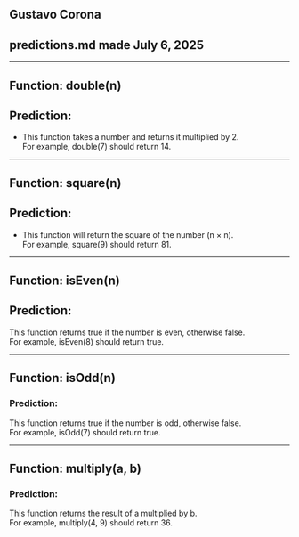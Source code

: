 ## Gustavo Corona
## predictions.md made July 6, 2025

---

## Function: double(n)

## Prediction:
- This function takes a number and returns it multiplied by 2.  
For example, double(7) should return 14.

---

## Function: square(n)

## Prediction:
- This function will return the square of the number (n × n).  
For example, square(9) should return 81.

---

## Function: isEven(n)

## Prediction:
This function returns true if the number is even, otherwise false.  
For example, isEven(8) should return true.

---

## Function: isOdd(n)

### Prediction:
This function returns true if the number is odd, otherwise false.  
For example, isOdd(7) should return true.

---

## Function: multiply(a, b)

### Prediction:
This function returns the result of a multiplied by b.  
For example, multiply(4, 9) should return 36.

